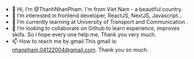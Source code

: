 - 👋 Hi, I’m @ThanhNhanPham. I'm from Viet Nam - a beautiful country.
- 👀 I’m interested in frontend developer, ReactJS, NextJS, Javascript...
- 🌱 I’m currently learning at University of Transport and Communication .
- 💞️ I’m looking to collaborate on Github to learn experience, improves skills. So i hope every one help me, Thank you very much.
- 📫 How to reach me by gmail.This gmail is: nhanpham.04122004@gmail.com.  Thank you so much.

<!---
ThanhNhanPham/ThanhNhanPham is a ✨ special ✨ repository because its `README.md` (this file) appears on your GitHub profile.
You can click the Preview link to take a look at your changes.
--->
